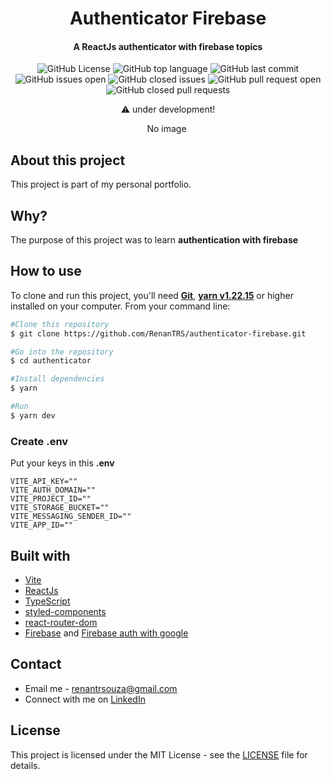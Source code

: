 <h1 align="center">Authenticator Firebase</h1>
<h4 align="center">A ReactJs authenticator with firebase topics</h4>

<p align="center">
    <img src="https://img.shields.io/github/license/renantrs/authenticator-firebase" alt="GitHub License" />
    <img src="https://img.shields.io/github/languages/top/renantrs/authenticator-firebase" alt="GitHub top language" />
    <img src="https://img.shields.io/github/last-commit/renantrs/authenticator-firebase?color=blue" alt="GitHub last commit" />
    <img src="https://img.shields.io/github/issues/renantrs/authenticator-firebase?color=orange" alt="GitHub issues open" />
    <img src="https://img.shields.io/github/issues-closed/renantrs/authenticator-firebase?color=blue?color=green" alt="GitHub closed issues" />
    <img src="https://img.shields.io/github/issues-pr/renantrs/authenticator-firebase?color=orange" alt="GitHub pull request open" />
    <img src="https://img.shields.io/github/issues-pr-closed/renantrs/authenticator-firebase?color=green" alt="GitHub closed pull requests" />
</p>


<p align="center">⚠️ under development!</p>

<p align="center">
    No image
    <img src="" alt=""/>
</p>

## About this project  
This project is part of my personal portfolio.  

## Why?
The purpose of this project was to learn **authentication with firebase**

<h2>How to use</h2>
<p>To clone and run this project, you'll need <a href="https://git-scm.com" target="_blank"><strong>Git</strong></a>, <a href="https://yarnpkg.com" target="_blank"><strong>yarn v1.22.15</strong></a> or higher installed on your computer. From your command line:  </p>

```bash
#Clone this repository
$ git clone https://github.com/RenanTRS/authenticator-firebase.git

#Go into the repository
$ cd authenticator

#Install dependencies
$ yarn 

#Run
$ yarn dev
```
<h3>Create .env</h3>

Put your keys in this **.env**  

```
VITE_API_KEY=""
VITE_AUTH_DOMAIN=""
VITE_PROJECT_ID=""
VITE_STORAGE_BUCKET=""
VITE_MESSAGING_SENDER_ID=""
VITE_APP_ID=""
```

## Built with  
- [Vite](https://vitejs.dev/guide/#scaffolding-your-first-vite-project)
- [ReactJs](https://reactjs.org/)
- [TypeScript](https://www.typescriptlang.org/)
- [styled-components](https://www.styled-components.com/)
- [react-router-dom](https://reactrouter.com/docs/en/v6)
- [Firebase](https://firebase.google.com/docs/web/setup?authuser=1) and [Firebase auth with google](https://firebase.google.com/docs/auth/web/google-signin?authuser=1)

## Contact
- Email me - renantrsouza@gmail.com  
- Connect with me on [LinkedIn](https://www.linkedin.com/in/renantrsouza/)

## License
This project is licensed under the MIT License - see the [LICENSE](https://github.com/RenanTRS/authenticator-firebase/blob/main/LICENSE) file for details.